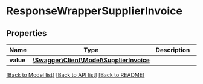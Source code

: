 # ResponseWrapperSupplierInvoice

## Properties
Name | Type | Description | Notes
------------ | ------------- | ------------- | -------------
**value** | [**\Swagger\Client\Model\SupplierInvoice**](SupplierInvoice.md) |  | [optional] 

[[Back to Model list]](../README.md#documentation-for-models) [[Back to API list]](../README.md#documentation-for-api-endpoints) [[Back to README]](../README.md)


